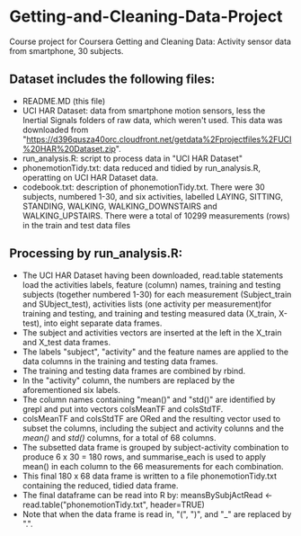 # Getting-and-Cleaning-Data-Project
Course project for Coursera Getting and Cleaning Data: Activity sensor data from smartphone, 30 subjects.

## Dataset includes the following files:
* README.MD (this file)
* UCI HAR Dataset: data from smartphone motion sensors, less the Inertial Signals folders of raw data, which weren't used.  This data was downloaded from "https://d396qusza40orc.cloudfront.net/getdata%2Fprojectfiles%2FUCI%20HAR%20Dataset.zip".
* run_analysis.R:  script to process data in "UCI HAR Dataset"
* phonemotionTidy.txt: data reduced and tidied by run_analysis.R, operatting on UCI HAR Dataset data.
* codebook.txt: description of phonemotionTidy.txt.
There were 30 subjects, numbered 1-30, and six activities, labelled LAYING, SITTING, STANDING, WALKING, WALKING_DOWNSTAIRS and WALKING_UPSTAIRS.  There were a total of 10299 measurements (rows) in the train and test data files

## Processing by run_analysis.R:
* The UCI HAR Dataset having been downloaded, read.table statements load the activities labels, feature (column) names, training  and testing subjects (together numbered 1-30) for each measurement (Subject_train and SUbject_test), activities lists (one activity per measurement)for training and testing, and training and testing measured data (X_train, X-test), into eight separate data frames. 
* The subject and activities vectors are inserted at the left in the X_train and X_test data frames.
* The labels "subject", "activity" and the feature names are applied to the data columns in the training and testing data frames.
* The training and testing data frames are combined by rbind.
* In the "activity" column, the numbers are replaced by the aforementioned six labels.
* The column names containing "mean()" and "std()" are identified by grepl and put into vectors colsMeanTF and colsStdTF.
* colsMeanTF and colsStdTF are ORed and the resulting vector used to subset the columns, including the subject and activity colunns and the *mean()* and *std()* columns, for a total of 68 columns.
* The subsetted data frame is grouped by subject-activity combination to produce 6 x 30 = 180 rows, and summarise_each is used to apply mean() in each column to the 66 measurements for each combination.  
* This final 180 x 68 data frame is written to a file phonemotionTidy.txt containing the reduced, tidied data frame.
* The final dataframe can be read into R by:
      meansBySubjActRead <- read.table("phonemotionTidy.txt", header=TRUE)
* Note that when the data frame is read in, "(", ")", and "_" are replaced by ".".
